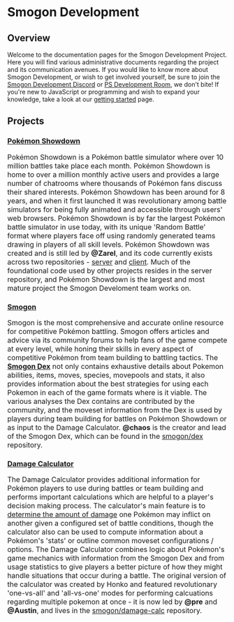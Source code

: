 # Smogon Development

## Overview

Welcome to the documentation pages for the Smogon Development Project. Here you will find various administrative documents regarding the project and its communication avenues. If you would like to know more about Smogon Development, or wish to get involved yourself, be sure to join the [Smogon Development Discord](https://spo.ink/dev) or [PS Development Room](https://play.pokemonshowdown.com/development), we don't bite! If you're new to JavaScript or programming and wish to expand your knowledge, take a look at our [getting started](/getting-started) page.

## Projects

<div class="project-blurb">
    <div class="project-image" style="background-image:url(screenshot-ps.png);"></div>
    <div class="project-body">
        <h3><a href="https://github.com/Zarel/Pokemon-Showdown"><i aria-hidden="true" class="fab fa-github"></i></a> <a href="https://pokemonshowdown.com/">Pokémon Showdown</a></h3>
        <p style="font-size:12pt;">Pokémon Showdown is a Pokémon battle simulator where over 10 million battles take place each month. Pokémon Showdown is home to over a million monthly active users and provides a large number of chatrooms where thousands of Pokémon fans discuss their shared interests. Pokémon Showdown has been around for 8 years, and when it first launched it was revolutionary among battle simulators for being fully animated and accessible through users' web browsers. Pokémon Showdown is by far the largest Pokémon battle simulator in use today, with its unique 'Random Battle' format where players face off using randomly generated teams drawing in players of all skill levels. Pokémon Showdown was created and is still led by <strong>@Zarel</strong>, and its code currently exists across two repositories - <a href="https://github.com/Zarel/Pokemon-Showdown">server</a> and <a href="https://github.com/Zarel/Pokemon-Showdown-Client">client</a>. Much of the foundational code used by other projects resides in the server repository, and Pokémon Showdown is the largest and most mature project the Smogon Develoment team works on.</p>
    </div>
</div>

<div class="project-blurb">
    <div class="project-body">
        <h3><a href="https://github.com/smogon"><i aria-hidden="true" class="fab fa-github"></i></a> <a href="https://smogon.com/">Smogon</a></h3>
        <p style="font-size:12pt;">Smogon is the most comprehensive and accurate online resource for competitive Pokémon battling. Smogon offers articles and advice via its community forums to help fans of the game compete at every level, while honing their skills in every aspect of competitive Pokémon from team building to battling tactics. The <strong><a href="https://smogon.com/dex">Smogon Dex</a></strong> not only contains exhaustive details about Pokemon abilities, items, moves, species, movepools and stats, it also provides information about the best strategies for using each Pokemon in each of the game formats where is it viable. The various analyses the Dex contains are contributed by the community, and the moveset information from the Dex is used by players during team building for battles on Pokémon Showdown or as input to the Damage Calculator. <strong>@chaos</strong> is the creator and lead of the Smogon Dex, which can be found in the <a href="https://github.com/smogon/dex">smogon/dex</a> repository.</p>
    </div>
    <div class="project-image" style="background-image:url(screenshot-smogon.png);"></div>
</div>

<div class="project-blurb">
    <div class="project-image" style="background-image:url(screenshot-calc.png);"></div>
    <div class="project-body">
        <h3><a href="https://github.com/smogon/damage-calc"><i aria-hidden="true" class="fab fa-github"></i></a> <a href="https://calc.pokemonshowdown.com">Damage Calculator</a></h3>
        <p style="font-size:12pt;">The Damage Calculator provides additional information for Pokémon players to use during battles or team building and performs important calculations which are helpful to a player's decision making process. The calculator's main feature is
to <a href="https://www.trainertower.com/dawoblefets-damage-dissertation/">determine the amount of damage</a> one Pokémon may inflict on another given a configured set of battle conditions, though the calculator also can be used to compute information about a Pokémon's 'stats' or outline common moveset configurations / options. The Damage Calculator combines logic about Pokémon's game mechanics with information from the Smogon Dex and from usage statistics to give players a better picture of how they might handle situations that occur during a battle. The original version of the calculator was created by Honko and featured revolutionary 'one-vs-all' and 'all-vs-one' modes for performing calcuations regarding multiple pokemon at once - it is now led by <strong>@pre</strong> and <strong>@Austin</strong>, and lives in the <a href="https://github.com/Zarel/Pokemon-Showdown">smogon/damage-calc</a> repository.</p>
    </div>
</div>
